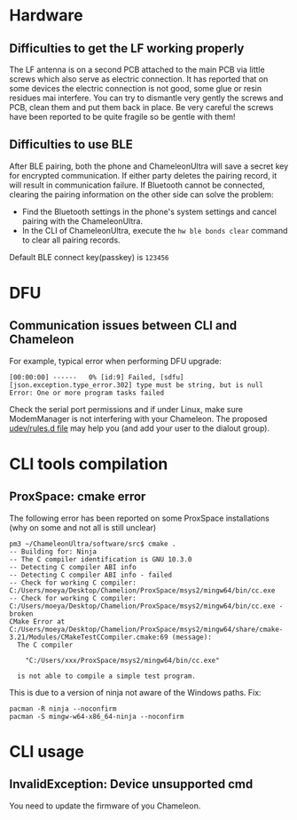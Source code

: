 # Hardware

## Difficulties to get the LF working properly

The LF antenna is on a second PCB attached to the main PCB via little screws which also serve as electric connection.
It has reported that on some devices the electric connection is not good, some glue or resin residues mai interfere.
You can try to dismantle very gently the screws and PCB, clean them and put them back in place.
Be very careful the screws have been reported to be quite fragile so be gentle with them!

## Difficulties to use BLE

After BLE pairing, both the phone and ChameleonUltra will save a secret key for encrypted communication. If either party deletes the pairing record, it will result in communication failure. If Bluetooth cannot be connected, clearing the pairing information on the other side can solve the problem:

* Find the Bluetooth settings in the phone's system settings and cancel pairing with the ChameleonUltra.
* In the CLI of ChameleonUltra, execute the `hw ble bonds clear` command to clear all pairing records.

Default BLE connect key(passkey) is `123456`

# DFU

## Communication issues between CLI and Chameleon

For example, typical error when performing DFU upgrade:

```
[00:00:00] ------   0% [id:9] Failed, [sdfu] [json.exception.type_error.302] type must be string, but is null
Error: One or more program tasks failed
```

Check the serial port permissions and if under Linux, make sure ModemManager is not interfering with your Chameleon.
The proposed [udev/rules.d file](../resource/driver/79-chameleon-usb-device-blacklist-dialout.rules) may help you (and add your user to the dialout group).

# CLI tools compilation

## ProxSpace: cmake error

The following error has been reported on some ProxSpace installations (why on some and not all is still unclear)

```
pm3 ~/ChameleonUltra/software/src$ cmake .
-- Building for: Ninja
-- The C compiler identification is GNU 10.3.0
-- Detecting C compiler ABI info
-- Detecting C compiler ABI info - failed
-- Check for working C compiler: C:/Users/moeya/Desktop/Chamelion/ProxSpace/msys2/mingw64/bin/cc.exe
-- Check for working C compiler: C:/Users/moeya/Desktop/Chamelion/ProxSpace/msys2/mingw64/bin/cc.exe - broken
CMake Error at C:/Users/moeya/Desktop/Chamelion/ProxSpace/msys2/mingw64/share/cmake-3.21/Modules/CMakeTestCCompiler.cmake:69 (message):
  The C compiler

    "C:/Users/xxx/ProxSpace/msys2/mingw64/bin/cc.exe"

  is not able to compile a simple test program.
```

This is due to a version of ninja not aware of the Windows paths. Fix:

```
pacman -R ninja --noconfirm
pacman -S mingw-w64-x86_64-ninja --noconfirm
```

# CLI usage

## InvalidException: Device unsupported cmd

You need to update the firmware of you Chameleon.


